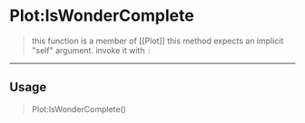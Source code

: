 # Plot:IsWonderComplete
> this function is a member of [[Plot]]
> this method expects an implicit "self" argument. invoke it with `:`
-----
## Usage
> Plot:IsWonderComplete()
